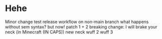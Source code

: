 # Hehe
Minor change
test release workflow on non-main branch
what happens without sem syntax?
but now!
patch 1 + 2
breaking change: I will brake your neck (in Minecraft (IN CAPS))
new neck
wuff 2
wuff 3
